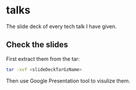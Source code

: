 # talks

The slide deck of every tech talk I have given.

## Check the slides

First extract them from the tar:

```bash
tar -xvf <slideDeckTarGzName>
```

Then use Google Presentation tool to visulize them.
